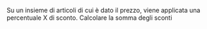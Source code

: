 Su un insieme di articoli di cui è dato il prezzo, viene applicata una percentuale X di sconto. Calcolare la somma degli sconti